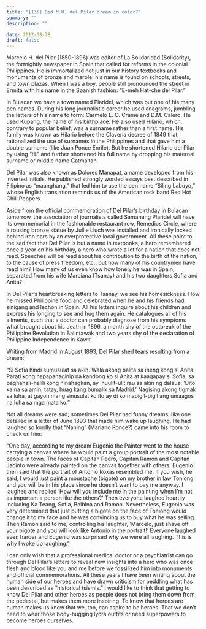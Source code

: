 ```yaml
---
title: "[135] Did M.H. del Pilar dream in color?"
summary: ""
description: ""

date: 2012-08-28
draft: false
---
```


Marcelo H. del Pilar (1850-1896) was editor of La Solidaridad (Solidarity), the fortnightly newspaper in Spain that called for reforms in the colonial Philippines. He is immortalized not just in our history textbooks and monuments of bronze and marble; his name is found on schools, streets, and town plazas. When I was a boy, people still pronounced the street in Ermita with his name in the Spanish fashion: “E-meh Hat-che del Pilar.”

In Bulacan we have a town named Plaridel, which was but one of his many pen names. During his long journalistic career he used anagrams, jumbling the letters of his name to form: Carmelo L. O. Crame and D.M. Calero. He used Kupang, the name of his birthplace. He also used Hilario, which, contrary to popular belief, was a surname rather than a first name. His family was known as Hilario before the Claveria decree of 1849 that rationalized the use of surnames in the Philippines and that gave him a double surname (like Juan Ponce Enrile). But he shortened Hilario del Pilar by using “H.” and further shortened his full name by dropping his maternal surname or middle name Gatmaitan.

Del Pilar was also known as Dolores Manapat, a name developed from his inverted initials. He published strongly worded essays best described in Filipino as “maanghang,” that led him to use the pen name “Siling Labuyo,” whose English translation reminds us of the American rock band Red Hot Chili Peppers.

Aside from the official commemoration of Del Pilar’s birthday in Bulacan tomorrow, the association of journalists called Samahang Plaridel will have its own memorial in the fashionable restaurant row, Remedios Circle, where a rousing bronze statue by Jullie Lluch was installed and ironically locked behind iron bars by an overprotective local government. All these point to the sad fact that Del Pilar is but a name in textbooks, a hero remembered once a year on his birthday, a hero who wrote a lot for a nation that does not read. Speeches will be read about his contribution to the birth of the nation, to the cause of press freedom, etc., but how many of his countrymen have read him? How many of us even know how lonely he was in Spain, separated from his wife Marciana (Tsanay) and his two daughters Sofia and Anita?

In Del Pilar’s heartbreaking letters to Tsanay, we see his homesickness. How he missed Philippine food and celebrated when he and his friends had sinigang and lechon in Spain. All his letters inquire about his children and express his longing to see and hug them again. He catalogues all of his ailments, such that a doctor can probably diagnose from his symptoms what brought about his death in 1896, a month shy of the outbreak of the Philippine Revolution in Balintawak and two years shy of the declaration of Philippine Independence in Kawit.

Writing from Madrid in August 1893, Del Pilar shed tears resulting from a dream:

“Si Sofia hindi sumusulat sa akin. Wala akong balita sa ineng kong si Anita. Parati kong napapanaginip na kandong ko si Anita at kaagapay si Sofia, sa paghahali-halili kong hinahagkan, ay inuulit-ulit rau sa akin ng dalaua: ‘Dito ka na sa amin, tatay, huag kang bumalik sa Madrid.’ Nagising akong tigmak sa luha, at gayon mang sinusulat ko ito ay di ko mapigil-pigil ang umaagos na luha sa mga mata ko.”

Not all dreams were sad; sometimes Del Pilar had funny dreams, like one detailed in a letter of June 1893 that made him wake up laughing. He had laughed so loudly that “Naning” (Mariano Ponce?) came into his room to check on him:

“One day, according to my dream Eugenio the Painter went to the house carrying a canvas where he would paint a group portrait of the most notable people in town. The faces of Capitan Pedro, Capitan Ramon and Capitan Jacinto were already painted on the canvas together with others. Eugenio then said that the portrait of Antonio Roxas resembled me. If you wish, he said, I would just paint a moustache (bigote) on my brother in law Toniong and you will be in his place since he doesn’t want to pay me anyway. I laughed and replied ‘How will you include me in the painting when I’m not as important a person like the others?’ Then everyone laughed heartily including Ka Teang, Sofia, Balbina and Ramon. Nevertheless, Eugenio was very determined that just putting a bigote on the face of Toniong would change it to my face and he was convincing us to buy what he was selling. Then Ramon said to me, controlling his laughter, ‘Marcelo, just shave off your bigote and you will look like Antonio in the portrait!’ Everyone laughed even harder and Eugenio was surprised why we were all laughing. This is why I woke up laughing.”

I can only wish that a professional medical doctor or a psychiatrist can go through Del Pilar’s letters to reveal new insights into a hero who was once flesh and blood like you and me before we fossilized him into monuments and official commemorations. All these years I have been writing about the human side of our heroes and have drawn criticism for peddling what has been described as “historical tsismis.” I would like to think that getting to know Del Pilar and other heroes as people does not bring them down from the pedestal, but makes them more inspiring. To know that heroes are human makes us know that we, too, can aspire to be heroes. That we don’t need to wear those body-hugging lycra outfits or need superpowers to become heroes ourselves.

